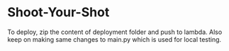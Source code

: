 # Shoot-Your-Shot

To deploy, zip the content of deployment folder and push to lambda. Also keep on making same changes to main.py which is used for local testing.